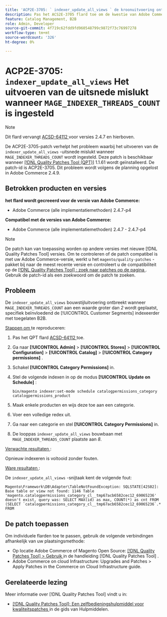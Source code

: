 ```yaml
---
title: 'ACP2E-3705: ` indexer_update_all_views ` de kroonuitvoering ontbreekt wanneer ` MAGE_INDEXER_THREADS_COUNT wordt geplaatst'
description: Pas het ACS2E-3705 flard toe om de kwestie van Adobe Commerce te bevestigen waar de ` indexer_update_all_views' kroonuitvoering ontbreekt wanneer ` MAGE_INDEXER_THREADS_COUNT ` wordt geplaatst.
feature: Catalog Management, B2B
role: Admin, Developer
source-git-commit: 4f719c62fdd9fd960548799c9872f73c76997278
workflow-type: tm+mt
source-wordcount: '326'
ht-degree: 0%

---
```



# ACP2E-3705: `indexer_update_all_views` Het uitvoeren van de uitsnede mislukt wanneer `MAGE_INDEXER_THREADS_COUNT` is ingesteld

>[!NOTE]
>
>Dit flard vervangt [ ACSD-64112 ](/help/tools/quality-patches-tool/patches-available-in-qpt/v1-1-59/acsd-64112-indexer-update-all-views-cron-execution-fails.md) voor versies 2.4.7 en hierboven.

De ACP2E-3705-patch verhelpt het probleem waarbij het uitvoeren van de `indexer_update_all_views` -uitsnede mislukt wanneer `MAGE_INDEXER_THREADS_COUNT` wordt ingesteld. Deze patch is beschikbaar wanneer [[!DNL Quality Patches Tool (QPT)]](/help/tools/quality-patches-tool/quality-patches-tool-to-self-serve-quality-patches.md) 1.1.61 wordt geïnstalleerd. De patch-id is ACP2E-3705. Dit probleem wordt volgens de planning opgelost in Adobe Commerce 2.4.9.

## Betrokken producten en versies

**het flard wordt gecreeerd voor de versie van Adobe Commerce:**

* Adobe Commerce (alle implementatiemethoden) 2.4.7-p4

**Compatibel met de versies van Adobe Commerce:**

* Adobe Commerce (alle implementatiemethoden) 2.4.7 - 2.4.7-p4

>[!NOTE]
>
>De patch kan van toepassing worden op andere versies met nieuwe [!DNL Quality Patches Tool] versies. Om te controleren of de patch compatibel is met uw Adobe Commerce-versie, werkt u het `magento/quality-patches` -pakket bij naar de meest recente versie en controleert u de compatibiliteit op de [[!DNL Quality Patches Tool] : zoek naar patches op de pagina ](https://experienceleague.adobe.com/tools/commerce-quality-patches/index.html) . Gebruik de patch-id als een zoekwoord om de patch te zoeken.

## Probleem

De `indexer_update_all_views` bouwstijluitvoering ontbreekt wanneer `MAGE_INDEXER_THREADS_COUNT` aan een waarde groter dan *2* wordt geplaatst, specifiek beïnvloedend de [!UICONTROL Customer Segments] indexeerder met toegelaten B2B.

<u> Stappen om </u> te reproduceren:

1. Pas het QPT flard [ ACSD-64112 ](/help/tools/quality-patches-tool/patches-available-in-qpt/v1-1-59/acsd-64112-indexer-update-all-views-cron-execution-fails.md) toe.
1. Ga naar **[!UICONTROL Admin]** > **[!UICONTROL Stores]** > **[!UICONTROL Configuration]** > **[!UICONTROL Catalog]** > **[!UICONTROL Category permissions]** .
1. Schakel **[!UICONTROL Category Permissions]** in.
1. Stel de volgende indexen in op de modus **[!UICONTROL Update on Schedule]** :

   ```
   bin/magento indexer:set-mode schedule catalogpermissions_category catalogpermissions_product
   ```

1. Maak enkele producten en wijs deze toe aan een categorie.
1. Voer een volledige redex uit.
1. Ga naar een categorie en stel **[!UICONTROL Category Permissions]** in.
1. De looppas `indexer_update_all_views` bouwbaan met `MAGE_INDEXER_THREADS_COUNT` plaatste aan *8*.

<u> Verwachte resultaten </u>:

Opnieuw indexeren is voltooid zonder fouten.

<u> Ware resultaten </u>:

De `indexer_update_all_views` -snijtaak kent de volgende fout:

```
Magento\Framework\DB\Adapter\TableNotFoundException: SQLSTATE[42S02]: Base table or view not found: 1146 Table 'magento.catalogpermissions_category_cl__tmp67acb6582cec12_69065236' doesn't exist, query was: SELECT MAX(id) as max, COUNT(*) as cnt FROM (SELECT `catalogpermissions_category_cl__tmp67acb6582cec12_69065236`.* FROM
```


## De patch toepassen

Om individuele flarden toe te passen, gebruik de volgende verbindingen afhankelijk van uw plaatsingsmethode:

* Op locatie Adobe Commerce of Magento Open Source: [[!DNL Quality Patches Tool] > Gebruik ](/help/tools/quality-patches-tool/usage.md) in de handleiding [!DNL Quality Patches Tool] .
* Adobe Commerce on cloud Infrastructure: Upgrades and Patches > Apply Patches in the Commerce on Cloud Infrastructure guide.

## Gerelateerde lezing

Meer informatie over [!DNL Quality Patches Tool] vindt u in:

* [[!DNL Quality Patches Tool]: Een zelfbedieningshulpmiddel voor kwaliteitspatches ](/help/tools/quality-patches-tool/quality-patches-tool-to-self-serve-quality-patches.md) in de gids van Hulpmiddelen.
